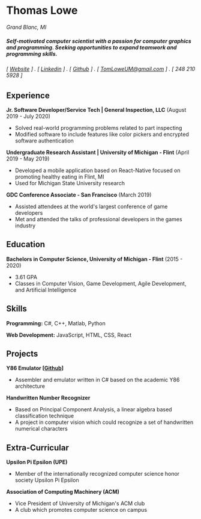 Thomas Lowe
======
*Grand Blanc, MI*

##### Self-motivated computer scientist with a passion for computer graphics and programming. Seeking opportunities to expand teamwork and programming skills.
###### [ [Website](https://tomlowe.dev) ] . [ [Linkedin](https://www.linkedin.com/in/thomas-l-812704174/) ] . [ [Github](https://github.com/Vulpen) ] . [ [TomLoweUM@gmail.com](mailto:tomloweum@gmail.com) ] . [ 248 210 5928 ]

Experience
---------
**Jr. Software Developer/Service Tech | General Inspection, LLC** (August 2019 - July 2020)

- Solved real-world programming problems related to part inspecting
- Modified software to include features like color pickers and encrypted software authentication

**Undergraduate Research Assistant | University of Michigan - Flint** (April 2019 - May 2019)

- Developed a mobile application based on React-Native focused on promoting healthy eating in Flint, MI
- Used for Michigan State University research

**GDC Conference Associate - San Francisco** (March 2019)

- Assisted attendees at the world's largest conference of game developers
- Met and attended the talks of professional developers in the games industry

Education
---------
**Bachelors in Computer Science, University of Michigan - Flint** (2015 - 2020)

- 3.61 GPA
- Classes in Computer Vision, Game Development, Agile Development, and Artificial Intelligence


Skills
------
**Programming:** C#, C++, Matlab, Python

<!-- **Game Development:** Unity, OpenGL, MonoGame(XNA) -->

**Web Development:**  JavaScript, HTML, CSS, React

<!-- Page Break! -->
<!-- <div style="page-break-after: always;"></div> -->


Projects
--------

**Y86 Emulator [[Github](https://github.com/Vulpen/YEMU)]**

- Assembler and emulator written in C# based on the academic Y86 architecture

**Handwritten Number Recognizer**

- Based on Principal Component Analysis, a linear algebra based classification technique
- A project in computer vision which could recognize a set of handwritten numerical characters

<!-- **Computer Graphics Projects**

- Assorted projects related to computer graphics and physics
- OpenGL engine, a project that can load model files, uses Blinn-Phong lighting, and a first person camera -->


Extra-Curricular
--------
**Upsilon Pi Epsilon (UPE)**

- Member of the internationally recognized computer science honor society Upsilon Pi Epsilon

**Association of Computing Machinery (ACM)**

- Vice President of University of Michigan's ACM club
- A club which promotes computer science on campus

<!-- **Video Game Design Club**

- Member of a club focused on design and development of games -->
